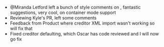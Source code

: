 - @Miranda Letford left a bunch of style comments on , fantastic suggestions, very cool, on container mode support
- Reviewing Kyle's PR, left some comments
- Feedback from Product where creditor XML import wasn't working so will fix that
- Fixed creditor defaulting, which Oscar has code reviewed and I will now go fix